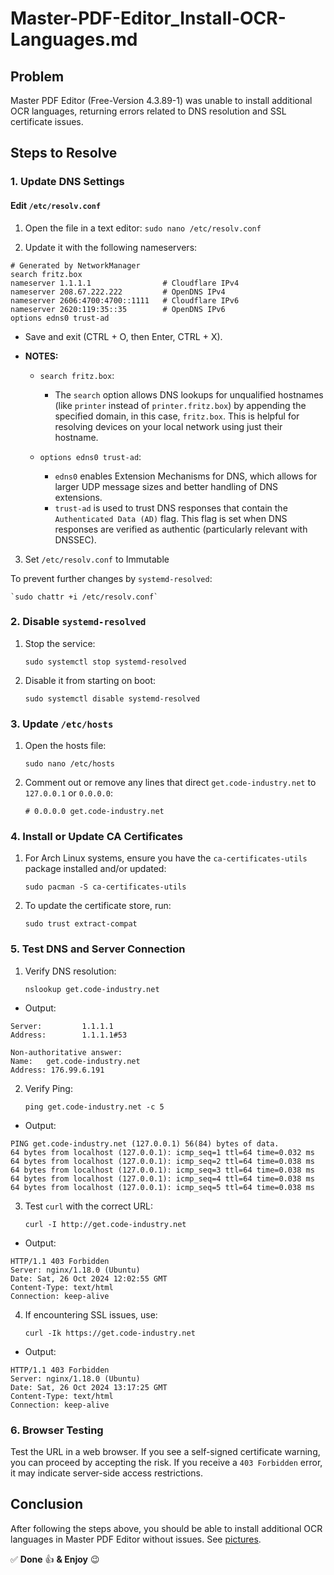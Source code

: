 # Master-PDF-Editor_Install-OCR-Languages.md

## Problem
Master PDF Editor (Free-Version 4.3.89-1) was unable to install additional OCR languages, returning errors related to 
DNS resolution and SSL certificate issues.

## Steps to Resolve

### 1. Update DNS Settings

#### Edit `/etc/resolv.conf`
1. Open the file in a text editor:
   `sudo nano /etc/resolv.conf`

2. Update it with the following nameservers:
   
```
# Generated by NetworkManager
search fritz.box
nameserver 1.1.1.1                # Cloudflare IPv4
nameserver 208.67.222.222         # OpenDNS IPv4
nameserver 2606:4700:4700::1111   # Cloudflare IPv6
nameserver 2620:119:35::35        # OpenDNS IPv6
options edns0 trust-ad

```
   
* Save and exit (CTRL + O, then Enter, CTRL + X).

* **NOTES:**
	* `search fritz.box`:
		* The `search` option allows DNS lookups for unqualified hostnames (like `printer` instead of 
		`printer.fritz.box`) by appending the specified domain, in this case, `fritz.box`. This is helpful for 
		resolving devices on your local network using just their hostname.

	* `options edns0 trust-ad`:
		* `edns0` enables Extension Mechanisms for DNS, which allows for larger UDP message sizes and better handling 
		of DNS extensions.
		* `trust-ad` is used to trust DNS responses that contain the `Authenticated Data (AD)` flag. This flag is set 
		when DNS responses are verified as authentic (particularly relevant with DNSSEC).

3. Set `/etc/resolv.conf` to Immutable
 
To prevent further changes by `systemd-resolved`:

    `sudo chattr +i /etc/resolv.conf`

### 2. Disable `systemd-resolved`

1. Stop the service:
   
    `sudo systemctl stop systemd-resolved`

3. Disable it from starting on boot:
   
    `sudo systemctl disable systemd-resolved`

### 3. Update `/etc/hosts`

1. Open the hosts file:
   
	`sudo nano /etc/hosts`

3. Comment out or remove any lines that direct `get.code-industry.net` to `127.0.0.1` or `0.0.0.0`:
   
	`# 0.0.0.0 get.code-industry.net`

### 4. Install or Update CA Certificates

1. For Arch Linux systems, ensure you have the `ca-certificates-utils` package installed and/or updated:
   
	`sudo pacman -S ca-certificates-utils`

3. To update the certificate store, run:
   
	`sudo trust extract-compat`

### 5. Test DNS and Server Connection

1. Verify DNS resolution:
   
	`nslookup get.code-industry.net`

* Output:
  
```
Server:         1.1.1.1
Address:        1.1.1.1#53

Non-authoritative answer:
Name:   get.code-industry.net
Address: 176.99.6.191
```

2. Verify Ping:
   
	`ping get.code-industry.net -c 5`

* Output:
  
```
PING get.code-industry.net (127.0.0.1) 56(84) bytes of data.
64 bytes from localhost (127.0.0.1): icmp_seq=1 ttl=64 time=0.032 ms
64 bytes from localhost (127.0.0.1): icmp_seq=2 ttl=64 time=0.038 ms
64 bytes from localhost (127.0.0.1): icmp_seq=3 ttl=64 time=0.038 ms
64 bytes from localhost (127.0.0.1): icmp_seq=4 ttl=64 time=0.038 ms
64 bytes from localhost (127.0.0.1): icmp_seq=5 ttl=64 time=0.038 ms
```

3. Test `curl` with the correct URL:
   
	`curl -I http://get.code-industry.net`

* Output:
  
```
HTTP/1.1 403 Forbidden
Server: nginx/1.18.0 (Ubuntu)
Date: Sat, 26 Oct 2024 12:02:55 GMT
Content-Type: text/html
Connection: keep-alive
```
4. If encountering SSL issues, use:
   
	`curl -Ik https://get.code-industry.net`

* Output:
  
```
HTTP/1.1 403 Forbidden
Server: nginx/1.18.0 (Ubuntu)
Date: Sat, 26 Oct 2024 13:17:25 GMT
Content-Type: text/html
Connection: keep-alive
```

### 6. Browser Testing

Test the URL in a web browser. If you see a self-signed certificate warning, you can proceed by accepting the risk. If 
you receive a `403 Forbidden` error, it may indicate server-side access restrictions.

## Conclusion

After following the steps above, you should be able to install additional OCR languages in Master PDF Editor without 
issues. See [pictures](Pictures/).

✅ **Done** 👍 **& Enjoy** 😉
